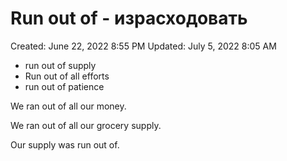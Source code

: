 # Run out of - израсходовать

Created: June 22, 2022 8:55 PM
Updated: July 5, 2022 8:05 AM

- run out of supply
- Run out of all efforts
- run out of patience

We ran out of all our money.

We ran out of all our grocery supply.

Our supply was run out of.